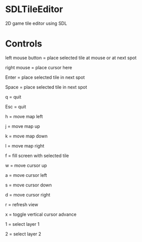 SDLTileEditor
=============

2D game tile editor using SDL

Controls
========
left mouse button = place selected tile at mouse or at next spot 

right mouse = place cursor here

Enter = place selected tile in next spot

Space = place selected tile in next spot

q = quit

Esc = quit

h = move map left

j = move map up

k = move map down
 
l = move map right

f = fill screen with selected tile

w = move cursor up

a = move cursor left

s = move cursor down

d = move cursor right

r = refresh view

x = toggle vertical cursor advance

1 = select layer 1

2 = select layer 2
